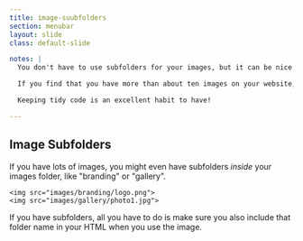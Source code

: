 ```yaml
---
title: image-suubfolders
section: menubar
layout: slide
class: default-slide

notes: |
  You don't have to use subfolders for your images, but it can be nice to separate them out based on the type of image.

  If you find that you have more than about ten images on your website, see if you can think of some sensible ways to tidy them into folders.

  Keeping tidy code is an excellent habit to have!

---
```


## Image Subfolders

If you have lots of images, you might even have subfolders _inside_ your images folder, like "branding" or "gallery".

    <img src="images/branding/logo.png">
    <img src="images/gallery/photo1.jpg">

If you have subfolders, all you have to do is make sure you also include that folder name in your HTML when you use the image.
